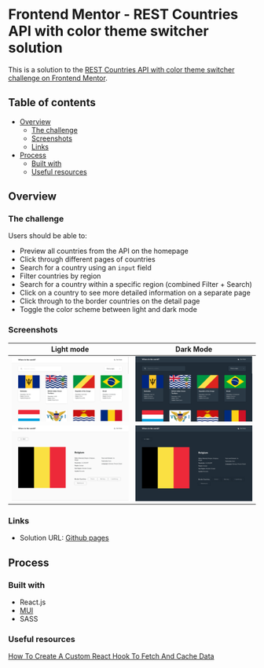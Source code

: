 # Frontend Mentor - REST Countries API with color theme switcher solution

This is a solution to the [REST Countries API with color theme switcher challenge on Frontend Mentor](https://www.frontendmentor.io/challenges/rest-countries-api-with-color-theme-switcher-5cacc469fec04111f7b848ca).

## Table of contents

- [Overview](#overview)
  - [The challenge](#the-challenge)
  - [Screenshots](#screenshots)
  - [Links](#links)
- [Process](#process)
  - [Built with](#built-with)
  - [Useful resources](#useful-resources)

## Overview

### The challenge

Users should be able to:

- Preview all countries from the API on the homepage
- Click through different pages of countries
- Search for a country using an `input` field
- Filter countries by region
- Search for a country within a specific region (combined Filter + Search)
- Click on a country to see more detailed information on a separate page
- Click through to the border countries on the detail page
- Toggle the color scheme between light and dark mode

### Screenshots

| Light mode                       | Dark Mode                       |
| -------------------------------- | ------------------------------- |
| ![](./preview/home-light.png)    | ![](./preview/home-dark.png)    |
| ![](./preview/country-light.png) | ![](./preview/country-dark.png) |

### Links

- Solution URL: [Github pages](https://rest-countries-api-with-color-theme-switcher-ayakh99.vercel.app)

## Process

### Built with

- React.js
- [MUI](https://mui.com)
- SASS

### Useful resources

[How To Create A Custom React Hook To Fetch And Cache Data](https://www.smashingmagazine.com/2020/07/custom-react-hook-fetch-cache-data/)
